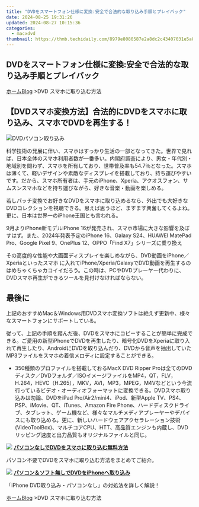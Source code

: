 ```yaml
---
title: "DVDをスマートフォン仕様に変換:安全で合法的な取り込み手順とプレイバック"
date: 2024-08-25 19:31:26
updated: 2024-08-27 10:15:36
categories:
  - macxdvd
thumbnail: https://thmb.techidaily.com/8979e8080587e2a8dc2c43407031e5a8747618e7ac4eca2f3b40cffb1bdf15c9.jpg
---
```


## DVDをスマートフォン仕様に変換:安全で合法的な取り込み手順とプレイバック

[ホーム](https://tools.techidaily.com/macxdvd/products/)[Blog](https://tools.techidaily.com/macxdvd/products/) \>DVD スマホに取り込む方法

## 【DVDスマホ変換方法】合法的にDVDをスマホに取り込み、スマホでDVDを再生する！

![DVDパソコン取り込み](https://www.macxdvd.com/blog/img/dvd-to-smart-phone.jpg)

科学技術の発展に伴い、スマホはすっかり生活の一部となってきた。世界で見れば、日本全体のスマホ利用者数が一番多い。内閣府調査により、男女・年代別・地域別を問わず、スマホを所有しており、世帯普及率も54.7％となった。スマホは薄くて、軽いデザインや素敵なディスプレイを搭載しており、持ち運びやすいです。だから、スマホ所有者は、手元のiPhone、Xperia、アクオスフォン、サムスンスマホなどを持ち運びながら、好きな音楽・動画を楽しめる。

若しパッチ変換でお好きなDVDをスマホに取り込めるなら、外出でも大好きなDVDコレクションを視聴できる。思えば思うほど、ますます興奮してくるよね。更に、日本は世界一のiPhone王国とも言われる。

9月よりiPhone新モデルiPhone 16が発売され、スマホ市場に大きな影響を及ぼすはず。また、2024年発表予定のiPhone 16、Galaxy S24、HUAWEI MatePad Pro、Google Pixel 9、OnePlus 12、OPPO「Find X7」シリーズに乗り換え

その高度的な性能や大画面ディスプレイを楽しめながら、DVD動画をiPhone／Xperiaといったスマホ に入れてiPhone/Xperia/GalaxyでDVD動画を再生するのはめちゃくちゃカコイイだろう。この時は、PCやDVDプレーヤー代わりに、DVDスマホ再生ができるツールを見付けなければならない。 



## 最後に

上記のおすすめMac＆Windows用DVDスマホ変換ソフトは絶えず更新中、様々なスマートフォンにサポートしている。

従って、上記の手順を踏んだ後、DVDをスマホにコピーすることが簡単に完成できる。ご愛用の新型iPhoneでDVDを再生したり、暗号化DVDをXperiaに取り入れて再生したり、AndroidにDVDを取り込んだり、DVDから音声を抽出していたMP3ファイルをスマホの着信メロディに設定することができる。

* 350種類のプロファイルを搭載しておるMacX DVD Ripper Proは全てのDVDディスク／DVDフォルダ／ISOイメージファイルをMP4，QT，FLV，H.264，HEVC（H.265），MKV，AVI，MP3，MPEG，M4Vなどという今流行っているビデオ・オーディオフォーマットに変換できる。DVDスマホ取り込みは勿論、DVDをiPad Pro/Air2/mini4、iPod、新型Apple TV、PS4、PSP、iMovie、QT、iTunes、Amazon Fire Phone、ハードディスクドライブ、タブレット、ゲーム機など、様々なマルチメディアプレーヤーやデバイスにも取り込める。更に、新しいハードウェアアクセラレーション技術(VideoToolBox)、マルチコアCPU、HTT、高品質エンジンも内蔵し、DVDリッピング速度と出力品質もオリジナルファイルと同じ。



![](https://www.macxdvd.com/blog/../mobile/img/link_icon_blue.png) **[パソコンなしでDVDをスマホに取り込む無料方法](https://tools.techidaily.com/macxdvd/products/)** 

パソコン不要でDVDをスマホに取り込む方法をまとめてご紹介。

![](https://www.macxdvd.com/blog/../mobile/img/link_icon_blue.png) **[パソコン＆ソフト無しでDVDをiPhoneへ取り込み](https://tools.techidaily.com/macxdvd/products/)** 

「iPhone DVD取り込み・パソコンなし」の対処法を詳しく解説！



[ホーム](https://tools.techidaily.com/macxdvd/products/)[Blog](https://tools.techidaily.com/macxdvd/products/) \>DVD スマホに取り込む方法

<ins class="adsbygoogle"
     style="display:block"
     data-ad-format="autorelaxed"
     data-ad-client="ca-pub-7571918770474297"
     data-ad-slot="1223367746"></ins>



<ins class="adsbygoogle"
     style="display:block"
     data-ad-client="ca-pub-7571918770474297"
     data-ad-slot="8358498916"
     data-ad-format="auto"
     data-full-width-responsive="true"></ins>
